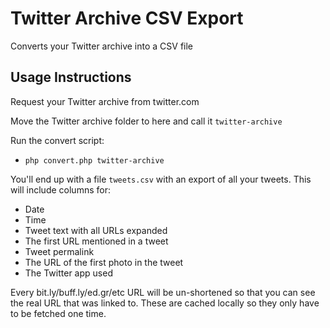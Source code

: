 # Twitter Archive CSV Export

Converts your Twitter archive into a CSV file


## Usage Instructions

Request your Twitter archive from twitter.com

Move the Twitter archive folder to here and call it `twitter-archive`

Run the convert script:
* `php convert.php twitter-archive`

You'll end up with a file `tweets.csv` with an export of all your tweets. This will include columns for:

* Date
* Time
* Tweet text with all URLs expanded
* The first URL mentioned in a tweet
* Tweet permalink
* The URL of the first photo in the tweet
* The Twitter app used

Every bit.ly/buff.ly/ed.gr/etc URL will be un-shortened so that you can see the real URL that was linked to. These are cached locally so they only have to be fetched one time.
